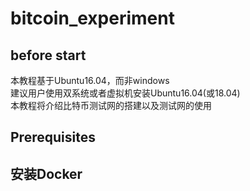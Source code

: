# bitcoin_experiment
## before start
本教程基于Ubuntu16.04，而非windows  
建议用户使用双系统或者虚拟机安装Ubuntu16.04(或18.04)  
本教程将介绍比特币测试网的搭建以及测试网的使用  

## Prerequisites






## 安装Docker
